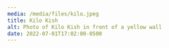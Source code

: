 ```yaml
---
media: /media/files/kilo.jpeg
title: Kilo Kish
alt: Photo of Kilo Kish in front of a yellow wall
date: 2022-07-01T17:02:00-0500
---
```

